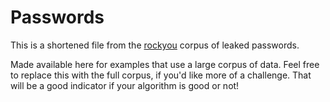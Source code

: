 Passwords
=========

This is a shortened file from the [rockyou](https://github.com/danielmiessler/SecLists/tree/master/Passwords/Leaked-Databases)
corpus of leaked passwords.

Made available here for examples that use a large corpus of data. Feel free to
replace this with the full corpus, if you'd like more of a challenge. That will
be a good indicator if your algorithm is good or not!
